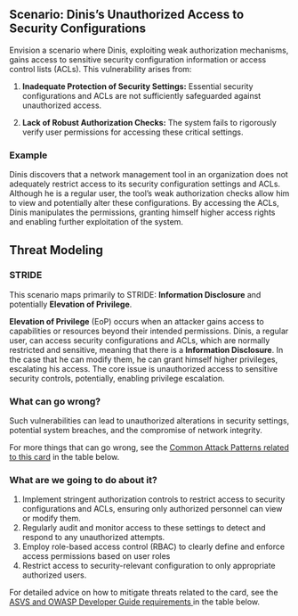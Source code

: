 ## Scenario: Dinis’s Unauthorized Access to Security Configurations

Envision a scenario where Dinis, exploiting weak authorization mechanisms, gains access to sensitive security configuration information or access control lists (ACLs). This vulnerability arises from:

1. **Inadequate Protection of Security Settings:** Essential security configurations and ACLs are not sufficiently safeguarded against unauthorized access.

2. **Lack of Robust Authorization Checks:** The system fails to rigorously verify user permissions for accessing these critical settings.

### Example

Dinis discovers that a network management tool in an organization does not adequately restrict access to its security configuration settings and ACLs. Although he is a regular user, the tool’s weak authorization checks allow him to view and potentially alter these configurations. By accessing the ACLs, Dinis manipulates the permissions, granting himself higher access rights and enabling further exploitation of the system.

## Threat Modeling

### STRIDE

This scenario maps primarily to STRIDE: **Information Disclosure** and potentially **Elevation of Privilege**.

**Elevation of Privilege** (EoP) occurs when an attacker gains access to capabilities or resources beyond their intended permissions.
Dinis, a regular user, can access security configurations and ACLs, which are normally restricted and sensitive, meaning that there is a **Information Disclosure**. In the case that he can modify them, he can grant himself higher privileges, escalating his access.
The core issue is unauthorized access to sensitive security controls, potentially, enabling privilege escalation.

### What can go wrong?

Such vulnerabilities can lead to unauthorized alterations in security settings, potential system breaches, and the compromise of network integrity.

For more things that can go wrong, see the [Common Attack Patterns related to this card](#mapping 'Common Attack Patterns related to this card [internal]') in the table below.

### What are we going to do about it?

1. Implement stringent authorization controls to restrict access to security configurations and ACLs, ensuring only authorized personnel can view or modify them.
2. Regularly audit and monitor access to these settings to detect and respond to any unauthorized attempts.
3. Employ role-based access control (RBAC) to clearly define and enforce access permissions based on user roles
4. Restrict access to security-relevant configuration to only appropriate authorized users.

For detailed advice on how to mitigate threats related to the card, see the [ASVS and OWASP Developer Guide requirements ](#mapping 'ASVS and OWASP Developer Guide requirements [internal]') in the table below.
